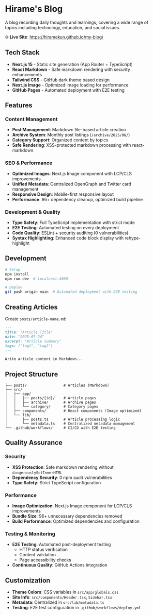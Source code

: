 # Hirame's Blog

A blog recording daily thoughts and learnings, covering a wide range of topics including technology, education, and social issues.

🌐 **Live Site**: https://hiramekun.github.io/my-blog/

## Tech Stack

- **Next.js 15** - Static site generation (App Router + TypeScript)
- **React Markdown** - Safe markdown rendering with security enhancements
- **Tailwind CSS** - GitHub dark theme based design
- **Next.js Image** - Optimized image loading for performance
- **GitHub Pages** - Automated deployment with E2E testing

## Features

### Content Management
- **Post Management**: Markdown file-based article creation
- **Archive System**: Monthly post listings (`/archive/2025/06/`)
- **Category Support**: Organized content by topics
- **Safe Rendering**: XSS-protected markdown processing with react-markdown

### SEO & Performance
- **Optimized Images**: Next.js Image component with LCP/CLS improvements
- **Unified Metadata**: Centralized OpenGraph and Twitter card management
- **Responsive Design**: Mobile-first responsive layout
- **Performance**: 96+ dependency cleanup, optimized build pipeline

### Development & Quality
- **Type Safety**: Full TypeScript implementation with strict mode
- **E2E Testing**: Automated testing on every deployment
- **Code Quality**: ESLint + security auditing (0 vulnerabilities)
- **Syntax Highlighting**: Enhanced code block display with rehype-highlight

## Development

```bash
# Setup
npm install
npm run dev  # localhost:3000

# Deploy
git push origin main  # Automated deployment with E2E testing
```

## Creating Articles

Create `posts/article-name.md`:

```markdown
---
title: "Article Title"
date: "2025-07-24"
excerpt: "Article summary"
tags: ["tag1", "tag2"]
---

Write article content in Markdown...
```

## Project Structure

```
├── posts/                 # Articles (Markdown)
├── src/
│   ├── app/
│   │   ├── posts/[id]/    # Article pages
│   │   ├── archive/       # Archive pages  
│   │   └── category/      # Category pages
│   ├── components/        # React components (Image optimized)
│   └── lib/
│       ├── posts.ts       # Article processing logic
│       └── metadata.ts    # Centralized metadata management
└── .github/workflows/     # CI/CD with E2E testing
```

## Quality Assurance

### Security
- **XSS Protection**: Safe markdown rendering without `dangerouslySetInnerHTML`
- **Dependency Security**: 0 npm audit vulnerabilities
- **Type Safety**: Strict TypeScript configuration

### Performance
- **Image Optimization**: Next.js Image component for LCP/CLS improvements
- **Bundle Size**: 96+ unnecessary dependencies removed
- **Build Performance**: Optimized dependencies and configuration

### Testing & Monitoring
- **E2E Testing**: Automated post-deployment testing
  - HTTP status verification
  - Content validation
  - Page accessibility checks
- **Continuous Quality**: GitHub Actions integration

## Customization

- **Theme Colors**: CSS variables in `src/app/globals.css`
- **Site Info**: `src/components/Header.tsx`, `Sidebar.tsx`
- **Metadata**: Centralized in `src/lib/metadata.ts`
- **Testing**: E2E test configuration in `.github/workflows/deploy.yml`